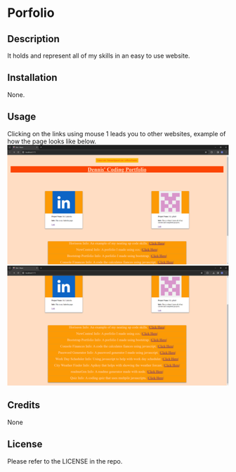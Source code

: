 # Porfolio

## Description

It holds and represent all of my skills in an easy to use website.

## Installation

None.

## Usage

Clicking on the links using mouse 1 leads you to other websites,
example of how the page looks like below.
![plot](./image/Example.png)
![plot](./image/Example1.png)

## Credits

None

## License

Please refer to the LICENSE in the repo.